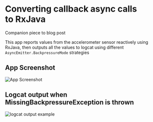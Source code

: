 # Converting callback async calls to RxJava
Companion piece to blog post

This app reports values from the accelerometer sensor reactively using RxJava, then outputs all the values to logcat using different `AsyncEmitter.BackpressureMode` strategies

## App Screenshot
![App Screenshot](/screenshot-2016-08-24_22.00.02.989.png?raw=true)

## Logcat output when MissingBackpressureException is thrown
![logcat output example](/Screen%20Shot%202016-08-29%20at%204.07.56%20PM.png?raw=true)
